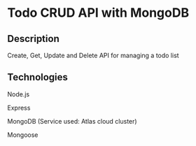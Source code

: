 # Todo CRUD API with MongoDB

## Description

Create, Get, Update and Delete API for managing a todo list


## Technologies

Node.js

Express

MongoDB (Service used: Atlas cloud cluster)

Mongoose
